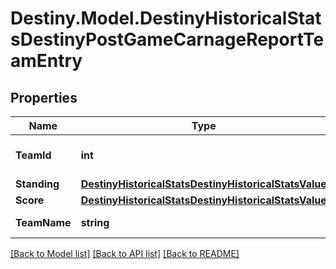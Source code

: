# Destiny.Model.DestinyHistoricalStatsDestinyPostGameCarnageReportTeamEntry

## Properties

Name | Type | Description | Notes
------------ | ------------- | ------------- | -------------
**TeamId** | **int** | Integer ID for the team. | [optional] 
**Standing** | [**DestinyHistoricalStatsDestinyHistoricalStatsValue**](DestinyHistoricalStatsDestinyHistoricalStatsValue.md) |  | [optional] 
**Score** | [**DestinyHistoricalStatsDestinyHistoricalStatsValue**](DestinyHistoricalStatsDestinyHistoricalStatsValue.md) |  | [optional] 
**TeamName** | **string** | Alpha or Bravo | [optional] 

[[Back to Model list]](../README.md#documentation-for-models) [[Back to API list]](../README.md#documentation-for-api-endpoints) [[Back to README]](../README.md)

